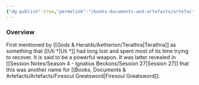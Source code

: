 ```yaml
---
{"dg-publish":true,"permalink":"/books-documents-and-artefacts/artefacts/sword-of-whispers/","tags":["Artefact"],"updated":"2025-06-10T19:00:50.340+01:00"}
---
```


### Overview
First mentioned by [[Gods & Heralds/Aetherion/Terathra\|Terathra]] as something that [[Uti †\|Uti †]] had long lost and spent most of its time trying to recover. It is said to be a powerful weapon. It was latter revealed in [[Session Notes/Season 4 - Ignatius Beckons/Session 27\|Session 27]] that this was another name for [[Books, Documents & Artefacts/Artefacts/Firesoul Greatsword\|Firesoul Greatsword]].